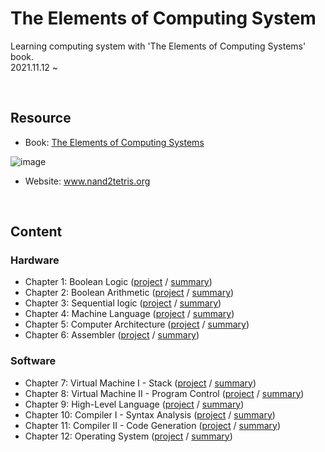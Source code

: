 # The Elements of Computing System
Learning computing system with 'The Elements of Computing Systems' book.<br>
2021.11.12 ~ 

<br>

## Resource
- Book: [The Elements of Computing Systems](http://www.kyobobook.co.kr/product/detailViewKor.laf?ejkGb=KOR&mallGb=KOR&barcode=9788966262427#N)
 
![image](https://user-images.githubusercontent.com/69896250/142217389-94a2ba8a-0584-4c19-9a82-d36e4a6fe534.png)

- Website: www.nand2tetris.org

<br>

## Content
### Hardware
- Chapter 1: Boolean Logic ([project](https://github.com/woukl22/the-elements-of-computing-systems/tree/main/projects/01) / [summary](https://github.com/woukl22/the-elements-of-computing-systems/blob/main/Summary/Chapter%201:%20Boolean%20Logic.md))
- Chapter 2: Boolean Arithmetic ([project](https://github.com/woukl22/the-elements-of-computing-systems/tree/main/projects/02) / [summary]())
- Chapter 3: Sequential logic ([project](https://github.com/woukl22/the-elements-of-computing-systems/tree/main/projects/03) / [summary]())
- Chapter 4: Machine Language ([project](https://github.com/woukl22/the-elements-of-computing-systems/tree/main/projects/04) / [summary]())
- Chapter 5: Computer Architecture ([project](https://github.com/woukl22/the-elements-of-computing-systems/tree/main/projects/05) / [summary]())
- Chapter 6: Assembler ([project](https://github.com/woukl22/the-elements-of-computing-systems/tree/main/projects/06) / [summary]())

### Software
- Chapter 7: Virtual Machine I - Stack ([project](https://github.com/woukl22/the-elements-of-computing-systems/tree/main/projects/07) / [summary]())
- Chapter 8: Virtual Machine II - Program Control ([project](https://github.com/woukl22/the-elements-of-computing-systems/tree/main/projects/08) / [summary]())
- Chapter 9: High-Level Language ([project](https://github.com/woukl22/the-elements-of-computing-systems/tree/main/projects/09) / [summary]())
- Chapter 10: Compiler I - Syntax Analysis ([project](https://github.com/woukl22/the-elements-of-computing-systems/tree/main/projects/10) / [summary]())
- Chapter 11: Compiler II - Code Generation ([project](https://github.com/woukl22/the-elements-of-computing-systems/tree/main/projects/11) / [summary]())
- Chapter 12: Operating System ([project](https://github.com/woukl22/the-elements-of-computing-systems/tree/main/projects/12) / [summary]())

<br>
